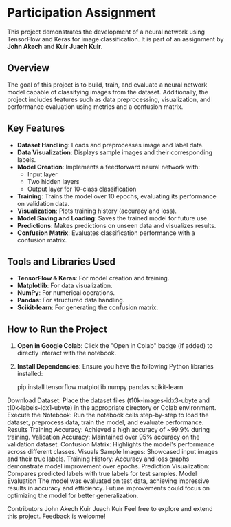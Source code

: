 # Participation Assignment

This project demonstrates the development of a neural network using TensorFlow and Keras for image classification. It is part of an assignment by **John Akech** and **Kuir Juach Kuir**.

## Overview

The goal of this project is to build, train, and evaluate a neural network model capable of classifying images from the dataset. Additionally, the project includes features such as data preprocessing, visualization, and performance evaluation using metrics and a confusion matrix.

## Key Features

- **Dataset Handling**: Loads and preprocesses image and label data.
- **Data Visualization**: Displays sample images and their corresponding labels.
- **Model Creation**: Implements a feedforward neural network with:
  - Input layer
  - Two hidden layers
  - Output layer for 10-class classification
- **Training**: Trains the model over 10 epochs, evaluating its performance on validation data.
- **Visualization**: Plots training history (accuracy and loss).
- **Model Saving and Loading**: Saves the trained model for future use.
- **Predictions**: Makes predictions on unseen data and visualizes results.
- **Confusion Matrix**: Evaluates classification performance with a confusion matrix.

## Tools and Libraries Used

- **TensorFlow & Keras**: For model creation and training.
- **Matplotlib**: For data visualization.
- **NumPy**: For numerical operations.
- **Pandas**: For structured data handling.
- **Scikit-learn**: For generating the confusion matrix.

## How to Run the Project

1. **Open in Google Colab**: Click the "Open in Colab" badge (if added) to directly interact with the notebook.
2. **Install Dependencies**:
   Ensure you have the following Python libraries installed:

   pip install tensorflow matplotlib numpy pandas scikit-learn

Download Dataset: Place the dataset files (t10k-images-idx3-ubyte and t10k-labels-idx1-ubyte) in the appropriate directory or Colab environment.
Execute the Notebook: Run the notebook cells step-by-step to load the dataset, preprocess data, train the model, and evaluate performance.
Results
Training Accuracy: Achieved a high accuracy of ~99.9% during training.
Validation Accuracy: Maintained over 95% accuracy on the validation dataset.
Confusion Matrix: Highlights the model's performance across different classes.
Visuals
Sample Images: Showcased input images and their true labels.
Training History: Accuracy and loss graphs demonstrate model improvement over epochs.
Prediction Visualization: Compares predicted labels with true labels for test samples.
Model Evaluation
The model was evaluated on test data, achieving impressive results in accuracy and efficiency. Future improvements could focus on optimizing the model for better generalization.

Contributors
John Akech
Kuir Juach Kuir
Feel free to explore and extend this project. Feedback is welcome!
